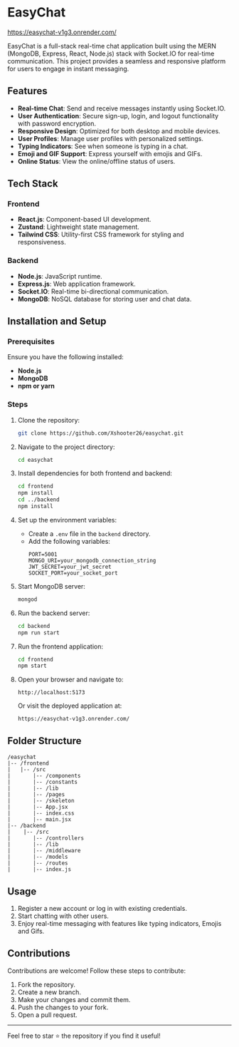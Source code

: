 # EasyChat
https://easychat-v1g3.onrender.com/

EasyChat is a full-stack real-time chat application built using the MERN (MongoDB, Express, React, Node.js) stack with Socket.IO for real-time communication. This project provides a seamless and responsive platform for users to engage in instant messaging.

## Features

- **Real-time Chat**: Send and receive messages instantly using Socket.IO.
- **User Authentication**: Secure sign-up, login, and logout functionality with password encryption.
- **Responsive Design**: Optimized for both desktop and mobile devices.
- **User Profiles**: Manage user profiles with personalized settings.
- **Typing Indicators**: See when someone is typing in a chat.
- **Emoji and GIF Support**: Express yourself with emojis and GIFs.
- **Online Status**: View the online/offline status of users.


## Tech Stack

### Frontend
- **React.js**: Component-based UI development.
- **Zustand**: Lightweight state management.
- **Tailwind CSS**: Utility-first CSS framework for styling and responsiveness.

### Backend
- **Node.js**: JavaScript runtime.
- **Express.js**: Web application framework.
- **Socket.IO**: Real-time bi-directional communication.
- **MongoDB**: NoSQL database for storing user and chat data.

## Installation and Setup

### Prerequisites
Ensure you have the following installed:
- **Node.js**
- **MongoDB**
- **npm or yarn**

### Steps
1. Clone the repository:
   ```bash
   git clone https://github.com/Xshooter26/easychat.git
   ```

2. Navigate to the project directory:
   ```bash
   cd easychat
   ```

3. Install dependencies for both frontend and backend:
   ```bash
   cd frontend
   npm install
   cd ../backend
   npm install
   ```

4. Set up the environment variables:
   - Create a `.env` file in the `backend` directory.
   - Add the following variables:
     ```
     PORT=5001
     MONGO_URI=your_mongodb_connection_string
     JWT_SECRET=your_jwt_secret
     SOCKET_PORT=your_socket_port
     ```

5. Start MongoDB server:
   ```bash
   mongod
   ```

6. Run the backend server:
   ```bash
   cd backend
   npm run start
   ```

7. Run the frontend application:
   ```bash
   cd frontend
   npm start
   ```

8. Open your browser and navigate to:
   ```
   http://localhost:5173
   ```

   Or visit the deployed application at:
   ```
   https://easychat-v1g3.onrender.com/
   ```

## Folder Structure
```
/easychat
|-- /frontend
|   |-- /src
|       |-- /components
|       |-- /constants
|       |-- /lib
|       |-- /pages
|       |-- /skeleton
|       |-- App.jsx
|       |-- index.css
|       |-- main.jsx
|-- /backend
|    |-- /src
|       |-- /controllers
|       |-- /lib
|       |-- /middleware
|       |-- /models
|       |-- /routes
|       |-- index.js
```

## Usage

1. Register a new account or log in with existing credentials.
2. Start chatting with other users.
3. Enjoy real-time messaging with features like typing indicators, Emojis and Gifs.

## Contributions
Contributions are welcome! Follow these steps to contribute:
1. Fork the repository.
2. Create a new branch.
3. Make your changes and commit them.
4. Push the changes to your fork.
5. Open a pull request.
---

Feel free to star ⭐ the repository if you find it useful!
